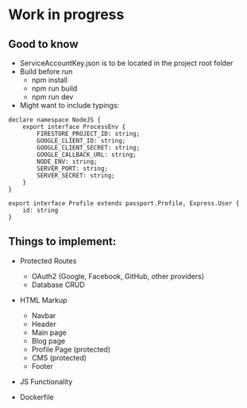 # Work in progress
## Good to know
* ServiceAccountKey.json is to be located in the project root folder
* Build before run
    * npm install
    * npm run build
    * npm run dev
* Might want to include typings:
```
declare namespace NodeJS {
    export interface ProcessEnv {
        FIRESTORE_PROJECT_ID: string;
        GOOGLE_CLIENT_ID: string;
        GOOGLE_CLIENT_SECRET: string;
        GOOGLE_CALLBACK_URL: string;
        NODE_ENV: string;
        SERVER_PORT: string;
        SERVER_SECRET: string;
    }
}

export interface Profile extends passport.Profile, Express.User {
    id: string
}
```


## Things to implement:
* Protected Routes
    * OAuth2 (Google, Facebook, GitHub, other providers)
    * Database CRUD

* HTML Markup
    * Navbar
    * Header
    * Main page
    * Blog page
    * Profile Page (protected)
    * CMS (protected)
    * Footer

* JS Functionality

* Dockerfile